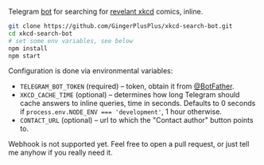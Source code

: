 Telegram [bot] for searching for [revelant xkcd] comics, inline.

```bash
git clone https://github.com/GingerPlusPlus/xkcd-search-bot.git
cd xkcd-search-bot
# set some env variables, see below
npm install
npm start
```

Configuration is done via environmental variables:

- `TELEGRAM_BOT_TOKEN` (required) &ndash; token, obtain it from [@BotFather].
- `XKCD_CACHE_TIME` (optional) &ndash; determines how long Telegram should cache answers to inline queries, time in seconds. Defaults to 0 seconds if `process.env.NODE_ENV === 'development'`, 1 hour otherwise.
- `CONTACT_URL` (optional) &ndash; url to which the "Contact author" button points to.

Webhook is not supported yet. Feel free to open a pull request, or just tell me anyhow if you really need it.

[bot]: https://t.me/xkcdsearch_bot
[@BotFather]: https://t.me/BotFather
[revelant xkcd]: https://relevantxkcd.appspot.com/
